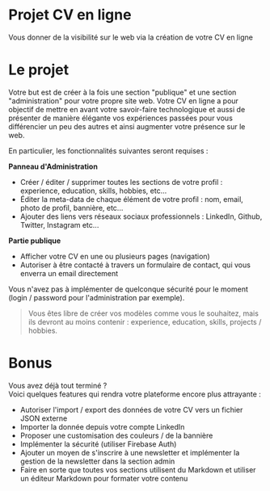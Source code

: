 # Projet CV en ligne

Vous donner de la visibilité sur le web via la création de votre CV en ligne

# Le projet
Votre but est de créer à la fois une section "publique" et une section "administration" pour votre propre site web.
Votre CV en ligne a pour objectif de mettre en avant votre savoir-faire technologique et aussi de présenter de manière élégante vos expériences passées pour vous différencier un peu des autres et ainsi augmenter votre présence sur le web.

En particulier, les fonctionnalités suivantes seront requises :

**Panneau d'Administration**
  * Créer / éditer / supprimer toutes les sections de votre profil : experience, education, skills, hobbies, etc...
  * Éditer la meta-data de chaque élément de votre profil : nom, email, photo de profil, bannière, etc...
  * Ajouter des liens vers réseaux sociaux professionnels : LinkedIn, Github, Twitter, Instagram etc...

**Partie publique**
  * Afficher votre CV en une ou plusieurs pages (navigation)
  * Autoriser à être contacté à travers un formulaire de contact, qui vous enverra un email directement

Vous n'avez pas à implémenter de quelconque sécurité pour le moment (login / password pour l'administration par exemple).

> Vous êtes libre de créer vos modèles comme vous le souhaitez, mais ils devront au moins contenir : experience, education, skills, projects / hobbies. 

# Bonus
Vous avez déjà tout terminé ?  
Voici quelques features qui rendra votre plateforme encore plus attrayante :
 * Autoriser l'import / export des données de votre CV vers un fichier JSON externe
 * Importer la donnée depuis votre compte LinkedIn
 * Proposer une customisation des couleurs / de la bannière
 * Implémenter la sécurité (utiliser Firebase Auth)
 * Ajouter un moyen de s'inscrire à une newsletter et implémenter la gestion de la newsletter dans la section admin
 * Faire en sorte que toutes vos sections utilisent du Markdown et utiliser un éditeur Markdown pour formater votre contenu
